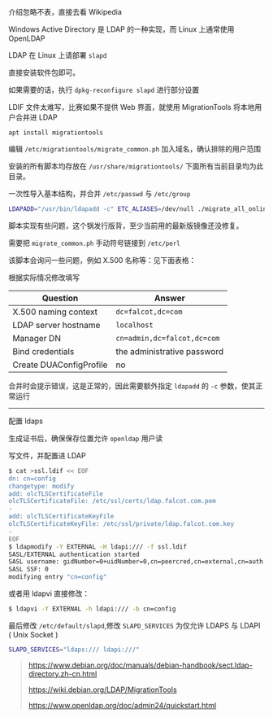 介绍忽略不表，直接去看 Wikipedia

Windows Active Directory 是 LDAP 的一种实现，而 Linux 上通常使用 OpenLDAP

LDAP 在 Linux 上请部署 `slapd`

直接安装软件包即可。

如果需要的话，执行 `dpkg-reconfigure slapd` 进行部分设置

LDIF 文件太难写，比赛如果不提供 Web 界面，就使用 MigrationTools 将本地用户合并进 LDAP

`apt install migrationtools`

编辑 `/etc/migrationtools/migrate_common.ph` 加入域名，确认排除的用户范围

安装的所有脚本均存放在 `/usr/share/migrationtools/` 下面所有当前目录均为此目录。

一次性导入基本结构，并合并 `/etc/passwd` 与 `/etc/group` 

```sh
LDAPADD="/usr/bin/ldapadd -c" ETC_ALIASES=/dev/null ./migrate_all_online.sh
```

脚本实现有些问题，这个锅发行版背，至少当前用的最新版镜像还没修复。

需要把 `migrate_common.ph` 手动符号链接到 `/etc/perl`

该脚本会询问一些问题，例如 X.500 名称等：见下面表格：

根据实际情况修改填写

| Question | Answer |
| --- |  --- |
| X.500 naming context | `dc=falcot,dc=com` |
| LDAP server hostname | `localhost` |
| Manager DN | `cn=admin,dc=falcot,dc=com` |
| Bind credentials | the administrative password |
| Create DUAConfigProfile | no |

合并时会提示错误，这是正常的，因此需要额外指定 `ldapadd` 的 `-c` 参数，使其正常运行

---

配置 ldaps

生成证书后，确保保存位置允许 `openldap` 用户读

写文件，并配置进 LDAP

```sh
$ cat >ssl.ldif << EOF
dn: cn=config
changetype: modify
add: olcTLSCertificateFile
olcTLSCertificateFile: /etc/ssl/certs/ldap.falcot.com.pem
-
add: olcTLSCertificateKeyFile
olcTLSCertificateKeyFile: /etc/ssl/private/ldap.falcot.com.key
-
EOF
$ ldapmodify -Y EXTERNAL -H ldapi:/// -f ssl.ldif
SASL/EXTERNAL authentication started
SASL username: gidNumber=0+uidNumber=0,cn=peercred,cn=external,cn=auth
SASL SSF: 0
modifying entry "cn=config"
```

或者用 ldapvi 直接修改：

```sh
$ ldapvi -Y EXTERNAL -h ldapi:/// -b cn=config
```

最后修改 `/etc/default/slapd`,修改 `SLAPD_SERVICES` 为仅允许 LDAPS 与 LDAPI ( Unix Socket )

```sh
SLAPD_SERVICES="ldaps:/// ldapi:///"
```


> https://www.debian.org/doc/manuals/debian-handbook/sect.ldap-directory.zh-cn.html
>
> https://wiki.debian.org/LDAP/MigrationTools
>
> https://www.openldap.org/doc/admin24/quickstart.html